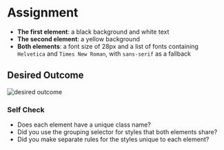 # Assignment

- **The first element**: a black background and white text
- **The second element**: a yellow background
- **Both elements**: a font size of 28px and a list of fonts containing
  `Helvetica` and `Times New Roman`, with `sans-serif` as a fallback

## Desired Outcome

![desired outcome](https://github.com/TheOdinProject/css-exercises/raw/main/foundations/03-grouping-selectors/desired-outcome.png)

### Self Check

- Does each element have a unique class name?
- Did you use the grouping selector for styles that both elements share?
- Did you make separate rules for the styles unique to each element?
